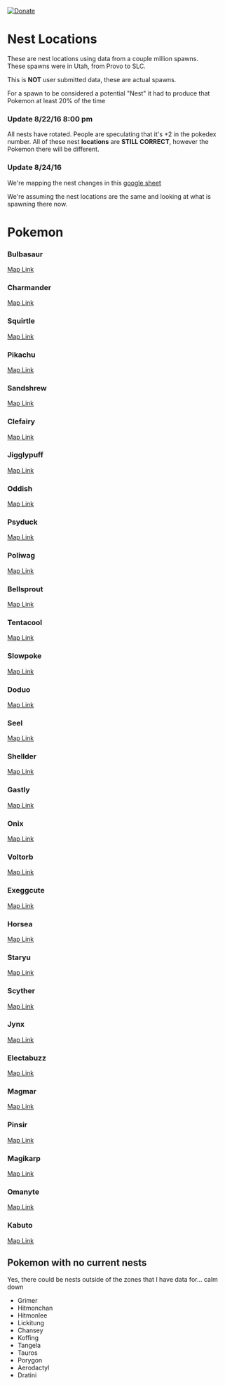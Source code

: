 [![Donate](https://img.shields.io/badge/Donate-PayPal-green.svg)](https://www.paypal.com/cgi-bin/webscr?cmd=_s-xclick&hosted_button_id=KAPNGJN7SGUUQ)

# Nest Locations


These are nest locations using data from a couple million spawns.  
These spawns were in Utah, from Provo to SLC.

This is **NOT** user submitted data, these are actual spawns.

For a spawn to be considered a potential "Nest" it had to produce that Pokemon at least 20% of the time


### Update 8/22/16 8:00 pm

All nests have rotated.  People are speculating that it's +2 in the pokedex number.  All of these nest **locations** are **STILL CORRECT**, however the Pokemon there will be different.

### Update 8/24/16 

We're mapping the nest changes in this [google sheet](https://docs.google.com/spreadsheets/d/1AqXpvmg1HxzLH-TxjgJk9njYFdXeyLmPfc2g2RXs9CI/edit#gid=0)

We're assuming the nest locations are the same and looking at what is spawning there now.  

# Pokemon

### Bulbasaur

[Map Link](http://www.darrinward.com/lat-long/?id=2182379)

### Charmander

[Map Link](http://www.darrinward.com/lat-long/?id=2182381)


### Squirtle

[Map Link](http://www.darrinward.com/lat-long/?id=2182384)


### Pikachu

[Map Link](http://www.darrinward.com/lat-long/?id=2182386)


### Sandshrew

[Map Link](http://www.darrinward.com/lat-long/?id=2182388)


### Clefairy

[Map Link](http://www.darrinward.com/lat-long/?id=2182391)


### Jigglypuff

[Map Link](http://www.darrinward.com/lat-long/?id=2182393)


### Oddish

[Map Link](http://www.darrinward.com/lat-long/?id=2182395)


### Psyduck

[Map Link](http://www.darrinward.com/lat-long/?id=2182396)


### Poliwag

[Map Link](http://www.darrinward.com/lat-long/?id=2182399)


### Bellsprout

[Map Link](http://www.darrinward.com/lat-long/?id=2182403)


### Tentacool

[Map Link](http://www.darrinward.com/lat-long/?id=2182407)


### Slowpoke

[Map Link](http://www.darrinward.com/lat-long/?id=2182409)


### Doduo

[Map Link](http://www.darrinward.com/lat-long/?id=2182416)


### Seel

[Map Link](http://www.darrinward.com/lat-long/?id=2182420)


### Shellder

[Map Link](http://www.darrinward.com/lat-long/?id=2182422)


### Gastly

[Map Link](http://www.darrinward.com/lat-long/?id=2182423)


### Onix

[Map Link](http://www.darrinward.com/lat-long/?id=2182424)


### Voltorb

[Map Link](http://www.darrinward.com/lat-long/?id=2182425)


### Exeggcute

[Map Link](http://www.darrinward.com/lat-long/?id=2182426)


### Horsea

[Map Link](http://www.darrinward.com/lat-long/?id=2182428)


### Staryu

[Map Link](http://www.darrinward.com/lat-long/?id=2182431)


### Scyther

[Map Link](http://www.darrinward.com/lat-long/?id=2182432)


### Jynx

[Map Link](http://www.darrinward.com/lat-long/?id=2182433)


### Electabuzz

[Map Link](http://www.darrinward.com/lat-long/?id=2182434)


### Magmar 

[Map Link](http://www.darrinward.com/lat-long/?id=2182435)


### Pinsir

[Map Link](http://www.darrinward.com/lat-long/?id=2182437)


### Magikarp

[Map Link](http://www.darrinward.com/lat-long/?id=2182439)


### Omanyte

[Map Link](http://www.darrinward.com/lat-long/?id=2182447)


### Kabuto

[Map Link](http://www.darrinward.com/lat-long/?id=2182448)

## Pokemon with no current nests

Yes, there could be nests outside of the zones that I have data for... calm down

- Grimer
- Hitmonchan
- Hitmonlee
- Lickitung
- Chansey
- Koffing
- Tangela
- Tauros
- Porygon
- Aerodactyl
- Dratini
